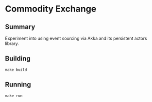 # Commodity Exchange
## Summary
Experiment into using event sourcing via Akka and its persistent actors library.

## Building
`make build`

## Running
`make run`
